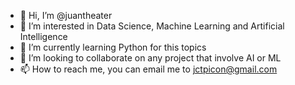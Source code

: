 - 👋 Hi, I’m @juantheater
- 👀 I’m interested in Data Science, Machine Learning and Artificial Intelligence
- 🌱 I’m currently learning Python for this topics
- 💞️ I’m looking to collaborate on any project that involve AI or ML
- 📫 How to reach me, you can email me to jctpicon@gmail.com

<!---
juantheater/juantheater is a ✨ special ✨ repository because its `README.md` (this file) appears on your GitHub profile.
You can click the Preview link to take a look at your changes.
--->
